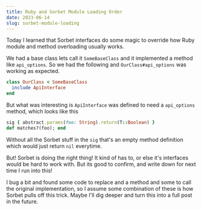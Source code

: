 ```yaml
---
title: Ruby and Sorbet Module Loading Order
date: 2023-06-14
slug: sorbet-module-loading
---
```


Today I learned that Sorbet interfaces do some magic to override how Ruby
module and method overloading usually works.

We had a base class lets call it `SomeBaseClass` and it implemented a method like `api_options`.
So we had the following and `OurClass#api_options` was working as expected.

```ruby
class OurClass < SomeBaseClass
  include ApiInterface
end
```

But what was interesting is `ApiInterface` was defined to need a
`api_options` method, which looks like this

```ruby
sig { abstract.params(foo: String).return(T::Boolean) }
def matches?(foo); end
```

Without all the Sorbet stuff in the `sig` that's an empty method definition which would
just return `nil` everytime.

But! Sorbet is doing the right thing! It kind of has to, or else it's interfaces would
be hard to work with. But its good to confirm, and write down for next time I run into this!

I bug a bit and found some code to replace and a method and some to call the original
implementation, so I assume some combination of these is how Sorbet pulls off this trick.
Maybe I'll dig deeper and turn this into a full post in the future.

